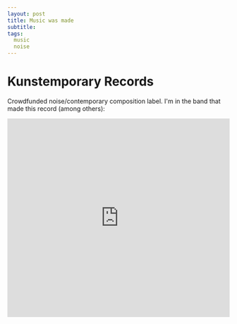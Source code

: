 ```yaml
---
layout: post
title: Music was made
subtitle: 
tags:
  music
  noise
---
```


# Kunstemporary Records
Crowdfunded noise/contemporary composition label. I'm in the band that made this record (among others):

<iframe width="100%" height="450" scrolling="no" frameborder="no" src="https://w.soundcloud.com/player/?url=https%3A//api.soundcloud.com/tracks/7717389&amp;auto_play=false&amp;hide_related=false&amp;show_comments=true&amp;show_user=true&amp;show_reposts=false&amp;visual=true"></iframe>
